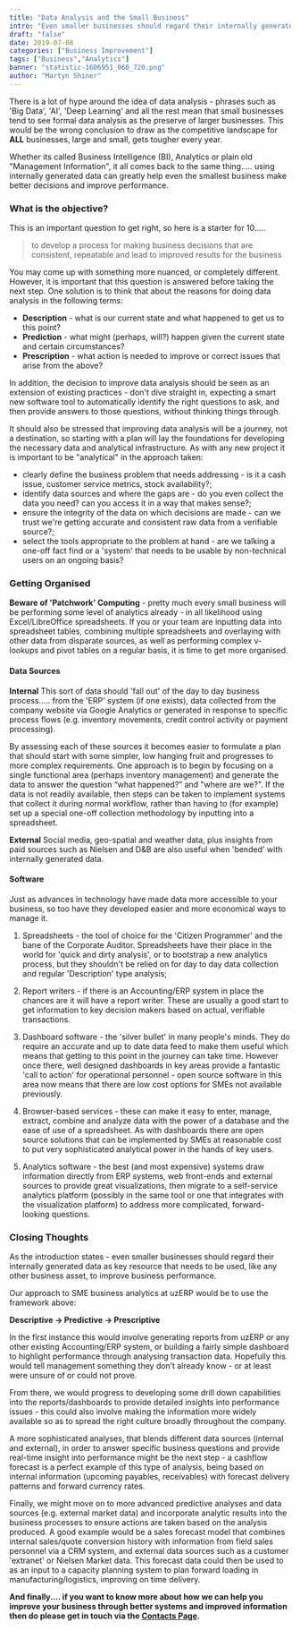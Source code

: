 ```yaml
---
title: "Data Analysis and the Small Business"
intro: "Even smaller businesses should regard their internally generated data as key resource that needs to be used, like any other business asset, to improve business performance."
draft: "false"
date: 2019-07-08
categories: ["Business Improvement"]
tags: ["Business","Analytics"]
banner: "statistic-1606951_960_720.png"
author: "Martyn Shiner"
---
```

There is a lot of hype around the idea of data analysis - phrases such as 'Big Data', 'AI', 'Deep Learning' and all the rest mean that small businesses tend to see formal data analysis as the preserve of larger businesses. This would be the wrong conclusion to draw as the competitive landscape for __ALL__ businesses, large and small, gets tougher every year.

Whether its called Business Intelligence (BI), Analytics or plain old "Management Information", it all comes back to the same thing..... using internally generated data can greatly help even the smallest business make better decisions and improve performance.

### What is the objective?

This is an important question to get right, so here is a starter for 10.....

>to develop a process for making business decisions that are consistent, repeatable and lead to improved results for the business

You may come up with something more nuanced, or completely different. However, it is important that this question is answered before taking the next step. One solution is to think that about the reasons for doing data analysis in the following terms:

* **Description** - what is our current state and what happened to get us to this point?
* **Prediction** - what might (perhaps, will?) happen given the current state and certain circumstances?
* **Prescription** - what action is needed to improve or correct issues that arise from the above?

In addition, the decision to improve data analysis should be seen as an extension of existing practices - don't dive straight in, expecting a smart new software tool to automatically identify the right questions to ask, and then provide answers to those questions, without thinking things through.

It should also be stressed that improving data analysis will be a journey, not a destination, so starting with a plan will lay the foundations for developing the necessary data and analytical infrastructure. As with any new project it is important to be "analytical" in the approach taken:

* clearly define the business problem that needs addressing - is it a cash issue, customer service metrics, stock availability?;
* identify data sources and where the gaps are - do you even collect the data you need? can you access it in a way that makes sense?;
* ensure the integrity of the data on which decisions are made - can we trust we're getting accurate and consistent raw data from a verifiable source?;
* select the tools appropriate to the problem at hand - are we talking a one-off fact find or a 'system' that needs to be usable by non-technical users on an ongoing basis?

### Getting Organised

**Beware of 'Patchwork' Computing** - pretty much every small business will be performing some level of analytics already - in all likelihood using Excel/LibreOffice spreadsheets.  If you or your team are inputting data into spreadsheet tables, combining multiple spreadsheets and overlaying with other data from disparate sources, as well as performing complex v-lookups and pivot tables on a regular basis, it is time to get more organised.

#### Data Sources

**Internal**
This sort of data should 'fall out' of the day to day business process..... from the 'ERP' system (if one exists), data collected from the company website via Google Analytics or generated in response to specific process flows (e.g. inventory movements, credit control activity or payment processing).

By assessing each of these sources it becomes easier to formulate a plan that should start with some simpler, low hanging fruit and progresses to more complex requirements. One approach is to begin by focusing on a single functional area (perhaps inventory management) and generate the data to answer the question “what happened?” and "where are we?". If the data is not readily available, then steps can be taken to implement systems that collect it during normal workflow, rather than having to (for example) set up a special one-off collection methodology by inputting into a spreadsheet.

**External**
Social media, geo-spatial and weather data, plus insights from paid sources such as Nielsen and D&B are also useful when 'bended' with internally generated data.

#### Software

Just as advances in technology have made data more accessible to your business, so too have they developed easier and more economical ways to manage it.

1. Spreadsheets - the tool of choice for the 'Citizen Programmer' and the bane of the Corporate Auditor. Spreadsheets have their place in the world for 'quick and dirty analysis', or to bootstrap a new analytics process, but they shouldn't be relied on for day to day data collection and regular 'Description' type analysis;

2. Report writers - if there is an Accounting/ERP system in place the chances are it will have a report writer. These are usually a good start to get information to key decision makers based on actual, verifiable transactions.

3. Dashboard software - the 'silver bullet' in many people's minds. They do require an accurate and up to date data feed to make them useful which means that getting to this point in the journey can take time. However once there, well designed dashboards in key areas provide a fantastic 'call to action' for operational personnel - open source software in this area now means that there are low cost options for SMEs not available previously.

4. Browser-based services - these can make it easy to enter, manage, extract, combine and analyze data with the power of a database and the ease of use of a spreadsheet. As with dashboards there are open source solutions that can be implemented by SMEs at reasonable cost to put very sophisticated analytical power in the hands of key users.

5. Analytics software - the best (and most expensive) systems draw information directly from ERP systems, web front-ends and external sources to provide great visualizations, then migrate to a self-service analytics platform (possibly in the same tool or one that integrates with the visualization platform) to address more complicated, forward-looking questions.

### Closing Thoughts

As the introduction states - even smaller businesses should regard their internally generated data as key resource that needs to be used, like any other business asset, to improve business performance.

Our approach to SME business analytics at uzERP would be to use the framework above:

**Descriptive -> Predictive -> Prescriptive**

In the first instance this would involve generating reports from uzERP or any other existing Accounting/ERP system, or building a fairly simple dashboard to highlight performance through analysing transaction data. Hopefully this would tell management something they don’t already know - or at least were unsure of or could not prove.

From there, we would progress to developing some drill down capabilities into the reports/dashboards to provide detailed insights into performance issues - this could also involve making the information more widely available so as to spread the right culture broadly throughout the company.

A more sophisticated analyses, that blends different data sources (internal and external), in order to answer specific business questions and provide real-time insight into performance might be the next step - a cashflow forecast is a perfect example of this type of analysis, being based on internal information (upcoming payables, receivables) with forecast delivery patterns and forward currency rates.

Finally, we might move on to more advanced predictive analyses and data sources (e.g. external market data) and incorporate analytic results into the business processes to ensure actions are taken based on the analysis produced. A good example would be a sales forecast model that combines internal sales/quote conversion history with information from field sales personnel via a CRM system, and external data sources such as a customer 'extranet' or Nielsen Market data. This forecast data could then be used to as an input to a capacity planning system to plan forward loading in manufacturing/logistics, improving on time delivery.

__And finally.... if you want to know more about how we can help you improve your business through better systems and improved information then do please get in touch via the [Contacts Page](/contact/).__